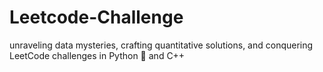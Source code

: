 # Leetcode-Challenge
unraveling data mysteries, crafting quantitative solutions, and conquering LeetCode challenges in Python 🐍 and C++ 

